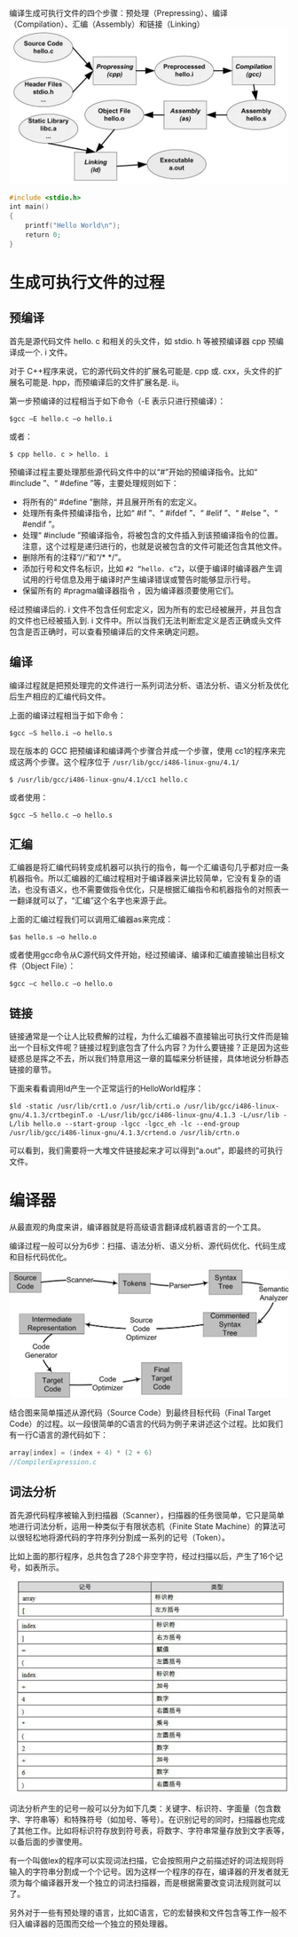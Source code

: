 编译生成可执行文件的四个步骤：预处理（Prepressing）、编译（Compilation）、汇编（Assembly）和链接（Linking）
![GCC编译过程分解](../images/GCC编译过程分解.jpg)

```c
#include <stdio.h>
int main()
{    
    printf("Hello World\n");    
    return 0;
}
```

# 生成可执行文件的过程

## 预编译

首先是源代码文件 hello. c 和相关的头文件，如 stdio. h 等被预编译器 cpp 预编译成一个. i 文件。

对于 C++程序来说，它的源代码文件的扩展名可能是. cpp 或. cxx，头文件的扩展名可能是. hpp，而预编译后的文件扩展名是. ii。

第一步预编译的过程相当于如下命令（-E 表示只进行预编译）：

```
$gcc –E hello.c –o hello.i
```

或者：

```
$ cpp hello. c > hello. i 
```

预编译过程主要处理那些源代码文件中的以“#”开始的预编译指令。比如“ #include ”、“ #define ”等，主要处理规则如下：

+ 将所有的“ #define ”删除，并且展开所有的宏定义。
+ 处理所有条件预编译指令，比如“ #if ”、“ #ifdef ”、“ #elif ”、“ #else ”、“ #endif ”。
+ 处理“ #include ”预编译指令，将被包含的文件插入到该预编译指令的位置。注意，这个过程是递归进行的，也就是说被包含的文件可能还包含其他文件。
+ 删除所有的注释“//”和“/* */”。
+ 添加行号和文件名标识，比如 `#2 “hello. c”2`，以便于编译时编译器产生调试用的行号信息及用于编译时产生编译错误或警告时能够显示行号。
+ 保留所有的 #pragma编译器指令 ，因为编译器须要使用它们。

经过预编译后的. i 文件不包含任何宏定义，因为所有的宏已经被展开，并且包含的文件也已经被插入到. i 文件中。所以当我们无法判断宏定义是否正确或头文件包含是否正确时，可以查看预编译后的文件来确定问题。

## 编译

编译过程就是把预处理完的文件进行一系列词法分析、语法分析、语义分析及优化后生产相应的汇编代码文件。

上面的编译过程相当于如下命令：

```
$gcc –S hello.i –o hello.s
```

现在版本的 GCC 把预编译和编译两个步骤合并成一个步骤，使用 cc1的程序来完成这两个步骤。这个程序位于 `/usr/lib/gcc/i486-linux-gnu/4.1/`

```
$ /usr/lib/gcc/i486-linux-gnu/4.1/cc1 hello.c
```

或者使用：

```
$gcc –S hello.c –o hello.s
```

## 汇编

汇编器是将汇编代码转变成机器可以执行的指令，每一个汇编语句几乎都对应一条机器指令。所以汇编器的汇编过程相对于编译器来讲比较简单，它没有复杂的语法，也没有语义，也不需要做指令优化，只是根据汇编指令和机器指令的对照表一一翻译就可以了，“汇编”这个名字也来源于此。

上面的汇编过程我们可以调用汇编器as来完成：

```
$as hello.s –o hello.o
```

或者使用gcc命令从C源代码文件开始，经过预编译、编译和汇编直接输出目标文件（Object File）：

```
$gcc –c hello.c –o hello.o
```

## 链接

链接通常是一个让人比较费解的过程，为什么汇编器不直接输出可执行文件而是输出一个目标文件呢？链接过程到底包含了什么内容？为什么要链接？正是因为这些疑惑总是挥之不去，所以我们特意用这一章的篇幅来分析链接，具体地说分析静态链接的章节。

下面来看看调用ld产生一个正常运行的HelloWorld程序：

```
$ld -static /usr/lib/crt1.o /usr/lib/crti.o /usr/lib/gcc/i486-linux-gnu/4.1.3/crtbeginT.o -L/usr/lib/gcc/i486-linux-gnu/4.1.3 -L/usr/lib -L/lib hello.o --start-group -lgcc -lgcc_eh -lc --end-group /usr/lib/gcc/i486-linux-gnu/4.1.3/crtend.o /usr/lib/crtn.o
```

可以看到，我们需要将一大堆文件链接起来才可以得到“a.out”，即最终的可执行文件。

# 编译器

从最直观的角度来讲，编译器就是将高级语言翻译成机器语言的一个工具。

编译过程一般可以分为6步：扫描、语法分析、语义分析、源代码优化、代码生成和目标代码优化。

![编译过程](../images/编译过程.jpg)

结合图来简单描述从源代码（Source Code）到最终目标代码（Final Target Code）的过程。以一段很简单的C语言的代码为例子来讲述这个过程。比如我们有一行C语言的源代码如下：

```c
array[index] = (index + 4) * (2 + 6)
//CompilerExpression.c
```

## 词法分析

首先源代码程序被输入到扫描器（Scanner），扫描器的任务很简单，它只是简单地进行词法分析，运用一种类似于有限状态机（Finite State Machine）的算法可以很轻松地将源代码的字符序列分割成一系列的记号（Token）。

比如上面的那行程序，总共包含了28个非空字符，经过扫描以后，产生了16个记号，如表所示。

![词法分析分割](../images/词法分析分割.jpg)



词法分析产生的记号一般可以分为如下几类：关键字、标识符、字面量（包含数字、字符串等）和特殊符号（如加号、等号）。在识别记号的同时，扫描器也完成了其他工作。比如将标识符存放到符号表，将数字、字符串常量存放到文字表等，以备后面的步骤使用。

有一个叫做lex的程序可以实现词法扫描，它会按照用户之前描述好的词法规则将输入的字符串分割成一个个记号。因为这样一个程序的存在，编译器的开发者就无须为每个编译器开发一个独立的词法扫描器，而是根据需要改变词法规则就可以了。

另外对于一些有预处理的语言，比如C语言，它的宏替换和文件包含等工作一般不归入编译器的范围而交给一个独立的预处理器。
